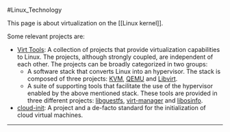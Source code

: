 #Linux_Technology

This page is about virtualization on the [[Linux kernel]].

Some relevant projects are:

- [Virt Tools](https://www.virt-tools.org/): A collection of projects that provide virtualization capabilities to Linux. The projects, although strongly coupled, are independent of each other. The projects can be broadly categorized in two groups:
  - A software stack that converts Linux into an hypervisor. The stack is composed of three projects: [KVM](http://www.linux-kvm.org/), [QEMU](http://qemu.org/) and [Libvirt](http://libvirt.org/).
  - A suite of supporting tools that facilitate the use of the hypervisor enabled by the above mentioned stack. These tools are provided in three different projects: [libguestfs](https://libguestfs.org/), [virt-manager](https://virt-manager.org/) and [libosinfo](http://libosinfo.org/).
- [cloud-init](https://cloudinit.readthedocs.io): A project and a de-facto standard for the initialization of cloud virtual machines.

---




